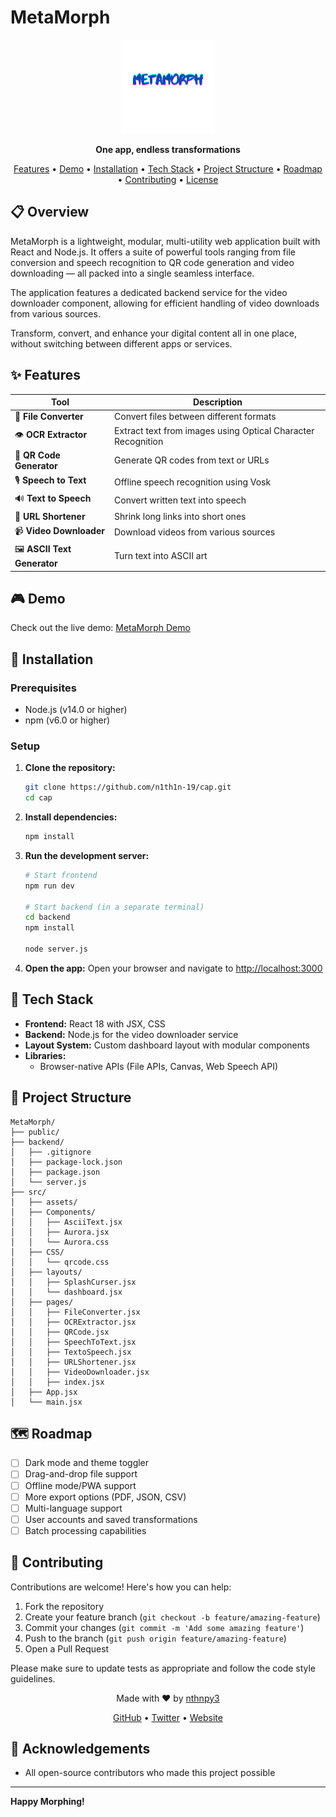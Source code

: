 # MetaMorph

<p align="center">
  <img src="src/assets/logooo.png" alt="MetaMorph Logo" width="150" height="150">
</p>

<p align="center">
  <strong>One app, endless transformations</strong>
</p>

<p align="center">
  <a href="#features">Features</a> •
  <a href="#demo">Demo</a> •
  <a href="#installation">Installation</a> •
  <a href="#tech-stack">Tech Stack</a> •
  <a href="#project-structure">Project Structure</a> •
  <a href="#roadmap">Roadmap</a> •
  <a href="#contributing">Contributing</a> •
  <a href="#license">License</a>
</p>

## 📋 Overview

MetaMorph is a lightweight, modular, multi-utility web application built with React and Node.js. It offers a suite of powerful tools ranging from file conversion and speech recognition to QR code generation and video downloading — all packed into a single seamless interface.

The application features a dedicated backend service for the video downloader component, allowing for efficient handling of video downloads from various sources.

Transform, convert, and enhance your digital content all in one place, without switching between different apps or services.

## ✨ Features

| Tool | Description |
|------|-------------|
| 📄 **File Converter** | Convert files between different formats |
| 👁️ **OCR Extractor** | Extract text from images using Optical Character Recognition |
| 📱 **QR Code Generator** | Generate QR codes from text or URLs |
| 🎙️ **Speech to Text** | Offline speech recognition using Vosk |
| 🔊 **Text to Speech** | Convert written text into speech |
| 🔗 **URL Shortener** | Shrink long links into short ones |
| 📹 **Video Downloader** | Download videos from various sources |
| 🖼️ **ASCII Text Generator** | Turn text into ASCII art |

## 🎮 Demo

Check out the live demo: [MetaMorph Demo](https://metamorph02.vercel.app)

<!-- ![MetaMorph Screenshot](https://via.placeholder.com/800x400) -->

## 🚀 Installation

### Prerequisites
- Node.js (v14.0 or higher)
- npm (v6.0 or higher)

### Setup

1. **Clone the repository:**
   ```bash
   git clone https://github.com/n1th1n-19/cap.git
   cd cap
   ```

2. **Install dependencies:**
   ```bash
   npm install
   ```

3. **Run the development server:**
   ```bash
   # Start frontend
   npm run dev
   
   # Start backend (in a separate terminal)
   cd backend
   npm install
  
   node server.js
   ```

4. **Open the app:**
   Open your browser and navigate to [http://localhost:3000](http://localhost:3000)



## 🔧 Tech Stack

- **Frontend:** React 18 with JSX, CSS
- **Backend:** Node.js for the video downloader service
- **Layout System:** Custom dashboard layout with modular components
- **Libraries:**
  - Browser-native APIs (File APIs, Canvas, Web Speech API)

## 📁 Project Structure

```
MetaMorph/
├── public/
├── backend/
│   ├── .gitignore
│   ├── package-lock.json
│   ├── package.json
│   └── server.js
├── src/
│   ├── assets/
│   ├── Components/
│   │   ├── AsciiText.jsx
│   │   ├── Aurora.jsx
│   │   └── Aurora.css
│   ├── CSS/
│   │   └── qrcode.css
│   ├── layouts/
│   │   ├── SplashCurser.jsx
│   │   └── dashboard.jsx
│   ├── pages/
│   │   ├── FileConverter.jsx
│   │   ├── OCRExtractor.jsx
│   │   ├── QRCode.jsx
│   │   ├── SpeechToText.jsx
│   │   ├── TextoSpeech.jsx
│   │   ├── URLShortener.jsx
│   │   ├── VideoDownloader.jsx
│   │   ├── index.jsx
│   ├── App.jsx
│   └── main.jsx
```

## 🗺️ Roadmap

- [ ] Dark mode and theme toggler
- [ ] Drag-and-drop file support
- [ ] Offline mode/PWA support
- [ ] More export options (PDF, JSON, CSV)
- [ ] Multi-language support
- [ ] User accounts and saved transformations
- [ ] Batch processing capabilities

## 🤝 Contributing

Contributions are welcome! Here's how you can help:

1. Fork the repository
2. Create your feature branch (`git checkout -b feature/amazing-feature`)
3. Commit your changes (`git commit -m 'Add some amazing feature'`)
4. Push to the branch (`git push origin feature/amazing-feature`)
5. Open a Pull Request

Please make sure to update tests as appropriate and follow the code style guidelines.


<p align="center">
  Made with ❤️ by <a href="https://github.com/n1th1n-19">nthnpy3</a>
</p>

<p align="center">
  <a href="https://github.com/n1th1n-19">GitHub</a> •
  <a href="https://twitter.com/your-twitter">Twitter</a> •
  <a href="https://your-website.com">Website</a>
</p>

## 🙏 Acknowledgements

- All open-source contributors who made this project possible

---

**Happy Morphing!**  

